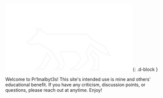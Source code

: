 ![alt text](/assets/images/Pr1malbyt3s_Logo.png "Pr1malbyt3s"){: .d-block }

Welcome to Pr1malbyt3s! This site's intended use is mine and others' educational benefit. If you have any criticism, discussion points, or questions, please reach out at anytime. Enjoy!
